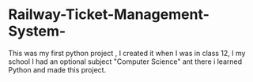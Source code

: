# Railway-Ticket-Management-System-
This was my first python project , I created it when I was in class 12, I my school I had an optional subject "Computer Science" ant there i learned Python and made this project.